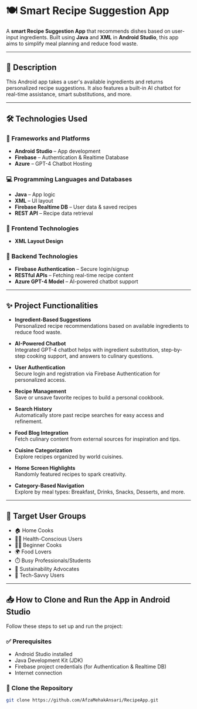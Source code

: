 # 🍽️ Smart Recipe Suggestion App

A **smart Recipe Suggestion App** that recommends dishes based on user-input ingredients. Built using **Java** and **XML** in **Android Studio**, this app aims to simplify meal planning and reduce food waste.  

---

## 📱 Description

This Android app takes a user's available ingredients and returns personalized recipe suggestions. It also features a built-in AI chatbot for real-time assistance, smart substitutions, and more.

---

## 🛠️ Technologies Used

### 🚀 Frameworks and Platforms
- **Android Studio** – App development
- **Firebase** – Authentication & Realtime Database
- **Azure** – GPT-4 Chatbot Hosting

### 💻 Programming Languages and Databases
- **Java** – App logic
- **XML** – UI layout
- **Firebase Realtime DB** – User data & saved recipes
- **REST API** – Recipe data retrieval

### 🎨 Frontend Technologies
- **XML Layout Design**

### 🔗 Backend Technologies
- **Firebase Authentication** – Secure login/signup
- **RESTful APIs** – Fetching real-time recipe content
- **Azure GPT-4 Model** – AI-powered chatbot support

---

## ✨ Project Functionalities

- **Ingredient-Based Suggestions**  
  Personalized recipe recommendations based on available ingredients to reduce food waste.

- **AI-Powered Chatbot**  
  Integrated GPT-4 chatbot helps with ingredient substitution, step-by-step cooking support, and answers to culinary questions.

- **User Authentication**  
  Secure login and registration via Firebase Authentication for personalized access.

- **Recipe Management**  
  Save or unsave favorite recipes to build a personal cookbook.

- **Search History**  
  Automatically store past recipe searches for easy access and refinement.

- **Food Blog Integration**  
  Fetch culinary content from external sources for inspiration and tips.

- **Cuisine Categorization**  
  Explore recipes organized by world cuisines.

- **Home Screen Highlights**  
  Randomly featured recipes to spark creativity.

- **Category-Based Navigation**  
  Explore by meal types: Breakfast, Drinks, Snacks, Desserts, and more.

---

## 👥 Target User Groups

- 🏠 Home Cooks  
- 🧘‍♂️ Health-Conscious Users  
- 👩‍🍳 Beginner Cooks  
- 🌍 Food Lovers  
- ⏱️ Busy Professionals/Students  
- 🌱 Sustainability Advocates  
- 🤖 Tech-Savvy Users  

---

## 📥 How to Clone and Run the App in Android Studio

Follow these steps to set up and run the project:

### ✅ Prerequisites
- Android Studio installed
- Java Development Kit (JDK)
- Firebase project credentials (for Authentication & Realtime DB)
- Internet connection

### 📂 Clone the Repository
```bash
git clone https://github.com/AfzaMehakAnsari/RecipeApp.git
